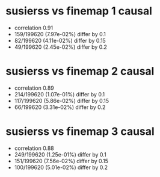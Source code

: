 # susierss vs finemap  1 causal

- correlation 0.91
- 159/199620 (7.97e-02%) differ by 0.1
- 82/199620 (4.11e-02%) differ by 0.15
- 49/199620 (2.45e-02%) differ by 0.2


# susierss vs finemap  2 causal

- correlation 0.89
- 214/199620 (1.07e-01%) differ by 0.1
- 117/199620 (5.86e-02%) differ by 0.15
- 66/199620 (3.31e-02%) differ by 0.2


# susierss vs finemap  3 causal

- correlation 0.88
- 249/199620 (1.25e-01%) differ by 0.1
- 151/199620 (7.56e-02%) differ by 0.15
- 100/199620 (5.01e-02%) differ by 0.2


